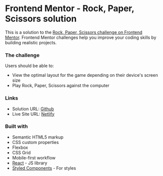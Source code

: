 # Frontend Mentor - Rock, Paper, Scissors solution

This is a solution to the [Rock, Paper, Scissors challenge on Frontend Mentor](https://www.frontendmentor.io/challenges/rock-paper-scissors-game-pTgwgvgH). Frontend Mentor challenges help you improve your coding skills by building realistic projects.

### The challenge

Users should be able to:

-   View the optimal layout for the game depending on their device's screen size
-   Play Rock, Paper, Scissors against the computer

### Links

-   Solution URL: [Github](https://your-solution-url.com)
-   Live Site URL: [Netlify](https://your-live-site-url.com)

### Built with

-   Semantic HTML5 markup
-   CSS custom properties
-   Flexbox
-   CSS Grid
-   Mobile-first workflow
-   [React](https://reactjs.org/) - JS library
-   [Styled Components](https://styled-components.com/) - For styles
